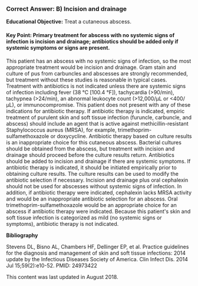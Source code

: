 
### Correct Answer: B) Incision and drainage 

**Educational Objective:** Treat a cutaneous abscess.

#### **Key Point:** Primary treatment for abscess with no systemic signs of infection is incision and drainage; antibiotics should be added only if systemic symptoms or signs are present.

This patient has an abscess with no systemic signs of infection, so the most appropriate treatment would be incision and drainage. Gram stain and culture of pus from carbuncles and abscesses are strongly recommended, but treatment without these studies is reasonable in typical cases. Treatment with antibiotics is not indicated unless there are systemic signs of infection including fever (38 °C [100.4 °F]), tachycardia (>90/min), tachypnea (>24/min), an abnormal leukocyte count (>12,000/μL or <400/μL), or immunocompromise. This patient does not present with any of these indications for antibiotic therapy. If antibiotic therapy is indicated, empiric treatment of purulent skin and soft tissue infection (furuncle, carbuncle, and abscess) should include an agent that is active against methicillin-resistant Staphylococcus aureus (MRSA), for example, trimethoprim-sulfamethoxazole or doxycycline.
Antibiotic therapy based on culture results is an inappropriate choice for this cutaneous abscess. Bacterial cultures should be obtained from the abscess, but treatment with incision and drainage should proceed before the culture results return. Antibiotics should be added to incision and drainage if there are systemic symptoms. If antibiotic therapy is indicated, it should be initiated empirically prior to obtaining culture results. The culture results can be used to modify the antibiotic selection if necessary.
Incision and drainage plus oral cephalexin should not be used for abscesses without systemic signs of infection. In addition, if antibiotic therapy were indicated, cephalexin lacks MRSA activity and would be an inappropriate antibiotic selection for an abscess.
Oral trimethoprim-sulfamethoxazole would be an appropriate choice for an abscess if antibiotic therapy were indicated. Because this patient's skin and soft tissue infection is categorized as mild (no systemic signs or symptoms), antibiotic therapy is not indicated.

**Bibliography**

Stevens DL, Bisno AL, Chambers HF, Dellinger EP, et al. Practice guidelines for the diagnosis and management of skin and soft tissue infections: 2014 update by the Infectious Diseases Society of America. Clin Infect Dis. 2014 Jul 15;59(2):e10-52. PMID: 24973422

This content was last updated in August 2018.